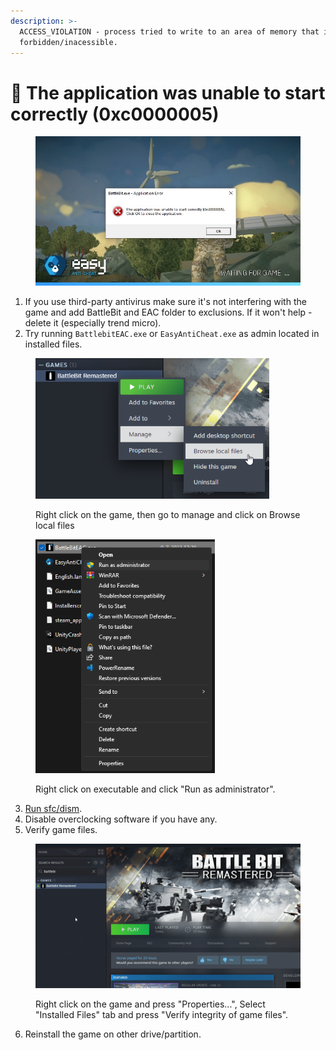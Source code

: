 ```yaml
---
description: >-
  ACCESS_VIOLATION - process tried to write to an area of memory that is
  forbidden/inacessible.
---
```


# 🔘 The application was unable to start correctly (0xc0000005)

<figure><img src="../.gitbook/assets/0xc0000005.jpg" alt=""><figcaption></figcaption></figure>

1. If you use third-party antivirus make sure it's not interfering with the game and add BattleBit and EAC folder to exclusions. If it won't help - delete it (especially trend micro).
2. Try running `BattlebitEAC.exe` or `EasyAntiCheat.exe` as admin located in installed files.

<figure><img src="../.gitbook/assets/browse.png" alt="" width="374"><figcaption><p>Right click on the game, then go to manage and click on Browse local files</p></figcaption></figure>

<figure><img src="../.gitbook/assets/runasadmin.png" alt="" width="287"><figcaption><p>Right click on executable and click "Run as administrator".</p></figcaption></figure>

3. [Run sfc/dism](../other/running-sfc-dism.md).
4. Disable overclocking software if you have any.
5. Verify game files.

<figure><img src="../.gitbook/assets/BBR_Validation (1).gif" alt="" width="563"><figcaption><p>Right click on the game and press "Properties...", Select "Installed Files" tab and press "Verify integrity of game files".</p></figcaption></figure>

6. Reinstall the game on other drive/partition.
